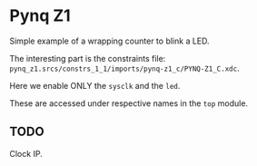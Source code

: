 # Pynq Z1

Simple example of a wrapping counter to blink a LED.

The interesting part is the constraints file: `pynq_z1.srcs/constrs_1_1/imports/pynq-z1_c/PYNQ-Z1_C.xdc`.

Here we enable ONLY the `sysclk` and the `led`.

These are accessed under respective names in the `top` module.

## TODO

Clock IP.
